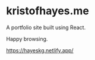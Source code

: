 # kristofhayes.me

A portfolio site built using React. 

Happy browsing.

https://hayeskg.netlify.app/

